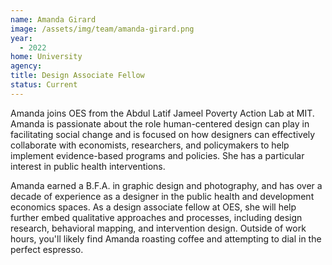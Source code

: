```yaml
---
name: Amanda Girard
image: /assets/img/team/amanda-girard.png
year:
  - 2022
home: University
agency:
title: Design Associate Fellow
status: Current
---
```


Amanda joins OES from the Abdul Latif Jameel Poverty Action Lab at MIT. Amanda is passionate about the role human-centered design can play in facilitating social change and is focused on how designers can effectively collaborate with economists, researchers, and policymakers to help implement evidence-based programs and policies. She has a particular interest in public health interventions. 

Amanda earned a B.F.A. in graphic design and photography, and has over a decade of experience as a designer in the public health and development economics spaces. As a design associate fellow at OES, she will help further embed qualitative approaches and processes, including design research, behavioral mapping, and intervention design. Outside of work hours, you'll likely find Amanda roasting coffee and attempting to dial in the perfect espresso.
